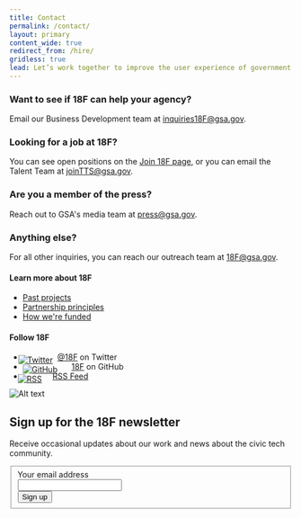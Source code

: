 ```yaml
---
title: Contact
permalink: /contact/
layout: primary
content_wide: true
redirect_from: /hire/
gridless: true
lead: Let’s work together to improve the user experience of government.
---
```

<div class="grid-container">
  <div class="grid-row grid-gap">
    <div class="usa-section tablet:grid-col-8" markdown="1">

### Want to see if 18F can help your agency?
Email our Business Development team at [inquiries18F@gsa.gov](mailto:inquiries18F@gsa.gov).

### Looking for a job at 18F?
You can see open positions on the [Join 18F page](https://join.18f.gov), or you can email the Talent Team at [joinTTS@gsa.gov](mailto:joinTTS@gsa.gov).

### Are you a member of the press?
Reach out to GSA's media team at [press@gsa.gov](mailto:press@gsa.gov).

### Anything else?
For all other inquiries, you can reach our outreach team at [18F@gsa.gov](mailto:18F@gsa.gov).
</div>
 <aside class="usa-section tablet:grid-col-4 col-last">
      <h4 class="thick-accent-border padding-top-1">Learn more about 18F</h4>
        <ul>
          <li><a href="{{ site.baseurl }}/what-we-deliver/">Past projects</a></li>
          <li><a href="{{ site.baseurl }}/partnership-principles/">Partnership principles</a></li>
          <li><a href="{{ site.baseurl }}/about/#funding-and-agreements">How we're funded</a></li>
        </ul>
        <h4>Follow 18F</h4>
        <ul class="usa-list usa-list--unstyled">
          <li>
            <!-- Inline CSS styles because these are only used this way here -->
            <a href="https://twitter.com/18F"><img class="sidebar-icon-twitter" style="position: relative; top: 5px; left: -8px;" src="{{ site.baseurl }}/assets/img/social-icons/svg/twitter16.svg" alt="Twitter">@18F</a> on Twitter
          </li>
          <li>
            <a href="https://github.com/18F"><img class="sidebar-icon-github" style="position: relative; top: 5px; margin-right: 25px;" src="{{ site.baseurl }}/assets/img/social-icons/svg/github.svg" alt="GitHub">18F</a> on GitHub
          </li>
          <li>
            <a href="{{ site.baseurl }}/feed.xml"><img class="sidebar-icon-rss" style="position: relative; top: 5px; left: -9px; margin-right: 10px;" src="{{ site.baseurl }}/assets/img/social-icons/svg/rss25.svg" alt="RSS" />RSS Feed</a>
          </li>
        </ul>
    </aside>
</div>
</div>



<section class="usa-section bg-primary-dark">
  <div class="grid-container">
    <div class="usa-graphic-list__row grid-row grid-gap">
        <div class="usa-media-block tablet:grid-col">
          <img class="usa-media-block__img square-card"  src="{{ site.baseurl }}/assets/img/tablet-hand--c.svg" alt="Alt text">
          <div class="usa-media-block__body">
            <h2 class="usa-graphic-list__heading">Sign up for the 18F newsletter</h2>
            <p>Receive occasional updates about our work and news about the civic tech community.</p>
          <form
        id="GD-snippet-form"
        action="https://public.govdelivery.com/accounts/USGSATTS/subscriber/qualify?qsp=USGSATTS_4" accept-charset="UTF-8"
        method="post"
        target="_blank"
      >
        <fieldset class="usa-fieldset">
          <input name="utf8" type="hidden" value="&#x2713;">
          <input
            type="hidden"
            name="authenticity_token"
            value="BVsScV3cJRnFoVEu3356C3aW2YOaOpp/VH1/TrYPxME4KWzNT/7ABzgRFh1wpp3UA6+C6PZX4tirvSU4VE5KcQ=="
          >
            <div class="form-group">
              <label for="email" class="text-white">Your email address</label>
              <div class="grid-row">
                <div class="grid-col-fill">
                  <input class="usa-input margin-0" type="text" name="email" id="email">
                </div>
                <div class="grid-col-fill">
                  <input class="usa-button usa-button--secondary no-left-radius" type="submit" name="commit" value="Sign up">
                </div>
              </div>
            </div>
        </fieldset>
      </form>
    </div>
  </div>
